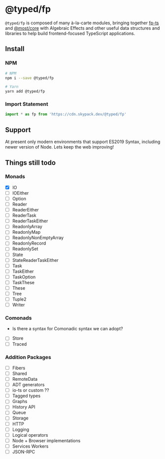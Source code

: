 # @typed/fp

`@typed/fp` is composed of many à-la-carte modules, bringing together [fp-ts](https://gcanti.github.io/fp-ts/) and [@most/core](https://mostcore.readthedocs.io/en/latest/)
with Algebraic Effects and other useful data structures and libraries to help build frontend-focused TypeScript applications.

## Install

### NPM

```sh
# NPM
npm i --save @typed/fp

# Yarn
yarn add @typed/fp
```

### Import Statement 

```js
import * as fp from 'https://cdn.skypack.dev/@typed/fp'
```

## Support

At present only modern environments that support ES2019 Syntax, including newer version of Node. Lets keep the web improving! 

## Things still todo

### Monads

- [x] IO
- [ ] IOEither
- [ ] Option
- [ ] Reader
- [ ] ReaderEither
- [ ] ReaderTask
- [ ] ReaderTaskEither
- [ ] ReadonlyArray
- [ ] ReadonlyMap
- [ ] ReadonlyNonEmptyArray
- [ ] ReadonlyRecord
- [ ] ReadonlySet
- [ ] State
- [ ] StateReaderTaskEither
- [ ] Task
- [ ] TaskEither
- [ ] TaskOption
- [ ] TaskThese
- [ ] These
- [ ] Tree
- [ ] Tuple2
- [ ] Writer

### Comonads

- Is there a syntax for Comonadic syntax we can adopt?

- [ ] Store
- [ ] Traced

### Addition Packages

- [ ] Fibers
- [ ] Shared
- [ ] RemoteData
- [ ] ADT generators
- [ ] io-ts or custom ??
- [ ] Tagged types 
- [ ] Graphs
- [ ] History API
- [ ] Queue
- [ ] Storage
- [ ] HTTP
- [ ] Logging
- [ ] Logical operators
- [ ] Node + Browser implementations
- [ ] Services Workers
- [ ] JSON-RPC
